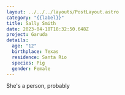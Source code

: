 ```yaml
---
layout: ../../../layouts/PostLayout.astro
category: "{{label}}"
title: Sally Smith
date: 2023-04-18T18:32:50.648Z
project: Garuda
details:
  age: "12"
  birthplace: Texas
  residence: Santa Rio
  species: Pig
  gender: Female
---
```

S﻿he's a person, probably
